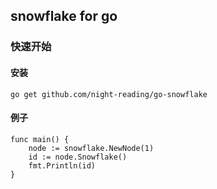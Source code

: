 ## snowflake for go

### 快速开始
#### 安装
    go get github.com/night-reading/go-snowflake

#### 例子
    func main() {
	    node := snowflake.NewNode(1)
	    id := node.Snowflake()
	    fmt.Println(id)
    }
